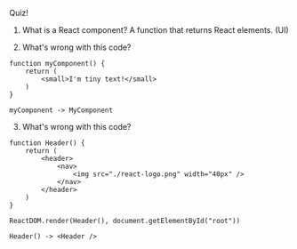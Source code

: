 Quiz!

1. What is a React component?
   A function that returns React elements. (UI)

2. What's wrong with this code?

```
function myComponent() {
    return (
        <small>I'm tiny text!</small>
    )
}
```

```
myComponent -> MyComponent
```

3. What's wrong with this code?

```
function Header() {
    return (
        <header>
            <nav>
                <img src="./react-logo.png" width="40px" />
            </nav>
        </header>
    )
}

ReactDOM.render(Header(), document.getElementById("root"))
```

```
Header() -> <Header />
```
